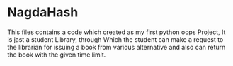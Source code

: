 # NagdaHash
This files contains a code which created as my first python oops Project, It is jast a student Library, through Which the student can make a request to the librarian for issuing a book from various alternative and also can return the book with the given time limit.
